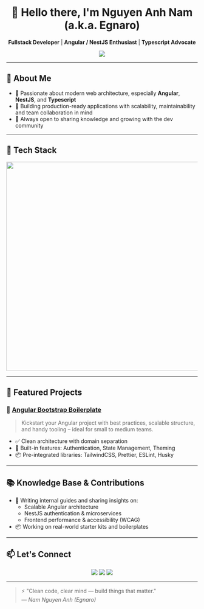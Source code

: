 <h1 align="center">👋 Hello there, I'm Nguyen Anh Nam (a.k.a. Egnaro)</h1>

<p align="center">
  <b>Fullstack Developer</b> | <b>Angular / NestJS Enthusiast</b> | <b>Typescript Advocate</b>
</p>

<p align="center">
  <img src="https://readme-typing-svg.demolab.com/?lines=Crafting+Scalable+Web+Apps;Loving+Clean+Architecture;Always+Learning+Something+New...&center=true&width=440&height=45"/>
</p>

---

## 🚀 About Me

- 🧠 Passionate about modern web architecture, especially **Angular**, **NestJS**, and **Typescript**
- 💼 Building production-ready applications with scalability, maintainability and team collaboration in mind
- 💬 Always open to sharing knowledge and growing with the dev community

---

## 🧰 Tech Stack

<p align="center">
  <img width="550px" src="https://skillicons.dev/icons?i=angular,nestjs,ts,js,vue,react,next,tailwind,scss,nodejs,postgres,mongodb,docker,git,github,gitlab,vscode,postman&perline=9" />
</p>

---

## 🧩 Featured Projects

### 🚀 [Angular Bootstrap Boilerplate](https://github.com/namnguyen2k1/angular-bootstrap-boilerplate)

> Kickstart your Angular project with best practices, scalable structure, and handy tooling – ideal for small to medium teams.

- ✅ Clean architecture with domain separation
- 🚀 Built-in features: Authentication, State Management, Theming
- 📦 Pre-integrated libraries: TailwindCSS, Prettier, ESLint, Husky

---

## 📚 Knowledge Base & Contributions

- 🧠 Writing internal guides and sharing insights on:
  - Scalable Angular architecture
  - NestJS authentication & microservices
  - Frontend performance & accessibility (WCAG)
- 📦 Working on real-world starter kits and boilerplates

---

## 📫 Let's Connect

<p align="center">
  <a href="https://github.com/namnguyen2k1"><img src="https://img.shields.io/badge/GitHub-%23121011.svg?style=flat&logo=github&logoColor=white"/></a>
  <a href="https://www.linkedin.com/in/nam-nguyen-26b942231/"><img src="https://img.shields.io/badge/LinkedIn-%230077B5.svg?style=flat&logo=linkedin&logoColor=white"/></a>
  <a href="mailto:nanam133hg@gmail.com"><img src="https://img.shields.io/badge/Email-D14836?style=flat&logo=gmail&logoColor=white"/></a>
</p>

---

> ⚡ "Clean code, clear mind — build things that matter."  
> — _Nam Nguyen Anh (Egnaro)_
